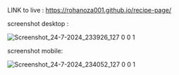 LINK to live : https://rohanoza001.github.io/recipe-page/

screenshot desktop :

![Screenshot_24-7-2024_233926_127 0 0 1](https://github.com/user-attachments/assets/e720662f-64ea-467e-b4a9-1e84d0a25d9c)

screenshot mobile:

![Screenshot_24-7-2024_234052_127 0 0 1](https://github.com/user-attachments/assets/ad2aa9b8-cf6b-4ace-b762-7ccc663f7752)


